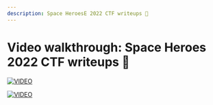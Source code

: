 ```yaml
---
description: Space HeroesE 2022 CTF writeups 💜
---
```


# Video walkthrough: Space Heroes 2022 CTF writeups 💜

[![VIDEO](https://img.youtube.com/vi/8oycV0Bsb5k/0.jpg)](https://youtu.be/8oycV0Bsb5k "Space Heroes CTF 2022: Flag in Space (Web)")

[![VIDEO](https://img.youtube.com/vi/DRgpQvraTUo/0.jpg)](https://youtu.be/DRgpQvraTUo "Space Heroes CTF 2022: Vader (Pwn)")
